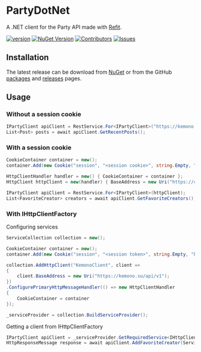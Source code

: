# PartyDotNet
A .NET client for the Party API made with [Refit](https://github.com/reactiveui/refit).

[![version](https://img.shields.io/github/v/release/FawazTakahji/PartyDotNet?color=Green&include_prereleases)](https://github.com/FawazTakahji/PartyDotNet/releases)
[![NuGet Version](https://img.shields.io/nuget/vpre/PartyDotNet)](https://www.nuget.org/packages/PartyDotNet)
[![Contributors](https://img.shields.io/github/contributors/FawazTakahji/PartyDotNet?color=dark-green)](https://github.com/FawazTakahji/PartyDotNet/graphs/contributors)
[![Issues](https://img.shields.io/github/issues/FawazTakahji/PartyDotNet)](https://github.com/FawazTakahji/PartyDotNet/issues)

## Installation
The latest release can be download from [NuGet](https://www.nuget.org/packages/PartyDotNet) or from the GitHub [packages](https://github.com/FawazTakahji/PartyDotNet/packages) and [releases](https://github.com/FawazTakahji/PartyDotNet/releases) pages.

## Usage

### Without a session cookie
```csharp
IPartyClient apiClient = RestService.For<IPartyClient>("https://kemono.su/api/v1");
List<Post> posts = await apiClient.GetRecentPosts();
```

### With a session cookie
```csharp
CookieContainer container = new();
container.Add(new Cookie("session", "<session cookie>", string.Empty, "coomer.su"));

HttpClientHandler handler = new() { CookieContainer = container };
HttpClient httpClient = new(handler) { BaseAddress = new Uri("https://coomer.su/api/v1") };

IPartyClient apiClient = RestService.For<IPartyClient>(httpClient);
List<FavoriteCreator> creators = await apiClient.GetFavoriteCreators();
```

### With IHttpClientFactory
Configuring services
```csharp
ServiceCollection collection = new();

CookieContainer container = new();
container.Add(new Cookie("session", "<session token>", string.Empty, "kemono.su"));

collection.AddHttpClient("KemonoClient", client =>
{
    client.BaseAddress = new Uri("https://kemono.su/api/v1");
})
.ConfigurePrimaryHttpMessageHandler(() => new HttpClientHandler
{
    CookieContainer = container
});

_serviceProvider = collection.BuildServiceProvider();
```
Getting a client from IHttpClientFactory
```csharp
IPartyClient apiClient = _serviceProvider.GetRequiredService<IHttpClientFactory>().CreatePartyClient("KemonoClient");
HttpResponseMessage response = await apiClient.AddFavoriteCreator(Service.Patreon, "2448989");
```
